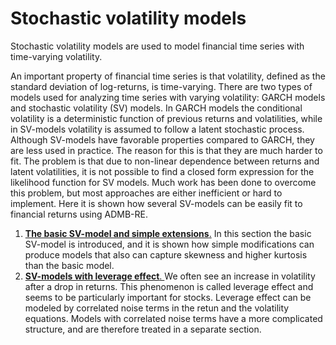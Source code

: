 #  Stochastic volatility models

Stochastic volatility models are used to model financial time series with time-varying volatility.

An important property of financial time series is that volatility, defined as the standard deviation of log-returns, is time-varying. There are two types of models used for analyzing time series with varying volatility: GARCH models and stochastic volatility (SV) models. In GARCH models the conditional volatility is a deterministic function of previous returns and volatilities, while in SV-models volatility is assumed to follow a latent stochastic process. Although SV-models have favorable properties compared to GARCH, they are less used in practice. The reason for this is that they are much harder to fit. The problem is that due to non-linear dependence between returns and latent volatilities, it is not possible to find a closed form expression for the likelihood function for SV models. Much work has been done to overcome this problem, but most approaches are either inefficient or hard to implement. Here it is shown how several SV-models can be easily fit to financial returns using ADMB-RE.

1. [**The basic SV-model and simple extensions**.][1] In this section the basic SV-model is introduced, and it is shown how simple modifications can produce models that also can capture skewness and higher kurtosis than the basic model. 
2. [**SV-models with leverage effect**. ][2]We often see an increase in volatility after a drop in returns. This phenomenon is called leverage effect and seems to be particularly important for stocks. Leverage effect can be modeled by correlated noise terms in the retun and the volatility equations. Models with correlated noise terms have a more complicated structure, and are therefore treated in a separate section.

 

 

 

 

 

[1]: the-basic-sv-model-and-simple-extensions-modeller.html "The basic SV model and simple extensions"
[2]: sv-models-with-leverage-effecsv-models-with-leverage-effect.html "SV models with leverage effect"
